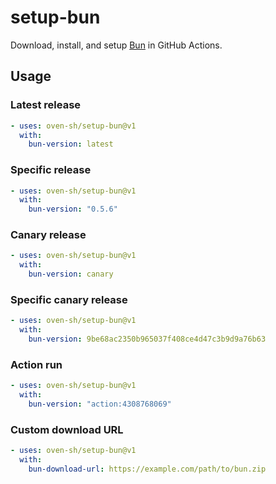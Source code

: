 # setup-bun

Download, install, and setup [Bun](https://bun.sh) in GitHub Actions.

## Usage

### Latest release

```yaml
- uses: oven-sh/setup-bun@v1
  with:
    bun-version: latest
```

### Specific release

```yaml
- uses: oven-sh/setup-bun@v1
  with:
    bun-version: "0.5.6"
```

### Canary release

```yaml
- uses: oven-sh/setup-bun@v1
  with:
    bun-version: canary
```

### Specific canary release

```yaml
- uses: oven-sh/setup-bun@v1
  with:
    bun-version: 9be68ac2350b965037f408ce4d47c3b9d9a76b63
```

### Action run

```yaml
- uses: oven-sh/setup-bun@v1
  with:
    bun-version: "action:4308768069"
```

### Custom download URL

```yaml
- uses: oven-sh/setup-bun@v1
  with:
    bun-download-url: https://example.com/path/to/bun.zip
```
